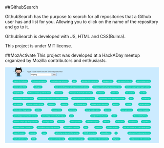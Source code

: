 ##GithubSearch

GithubSearch has the purpose to search for all repositories that
a Github user has and list for you. Allowing you to click on
the name of the repository and go to it.

GithubSearch is developed with JS, HTML and CSS(Bulma).

This project is under MIT license.

##MozActivate
This project was developed at a HackADay meetup organized
by Mozilla contributors and enthusiasts.

![alt tag](https://github.com/lays147/GithubSearch/blob/master/img/example.png)
